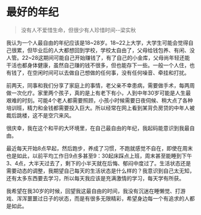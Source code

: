 # 最好的年纪

>没有人不爱惜生命，但很少有人珍惜时间--梁实秋

我认为一个人最自由的年纪应该是18~28岁。18~22上大学，大学生可能会觉得自己很累，但毕业后的人大都想回到学校，学校太自由了，父母给钱包养、有闲、没人管。22~28这期间可能自己开始赚钱了，有了自己的小金库，父母尚年轻还能干活也都身体健康，虽然自己赚的钱不很多，但也能存下一些。一般一个人住，也有钱了，在空闲时间可以去做自己想做的任何事，没有任何噪音、牵挂和打扰。

前两天，同事和我们分享了家庭上的事情，老父亲不幸患病，需要做手术，每两周做一次化疗。家里两个孩子，真的是上有老下有小，人到中年30岁可能是人生最艰难的时刻。可能4个老人都需要照顾，小孩小时候需要日夜伺候、稍大点了各种培训班，精力和金钱都需要投入巨大。所以经常在网上看到某背负房贷的中年人被裁后跳楼，这不是空穴来风。

很庆幸，我在这个和平的大环境里，在自己最自由的年纪，我起码能意识到我最自由。

最近每天开始8点早起，然后跑步，养成了习惯，不跑就感觉不自在，即使在周末也是如此，以前平均工作日9点多甚至9：30起床踩点上班，周末甚至能睡到下午3、4点，大半天过去了，剩下的小半天就在后悔、郁闷中度过了。生活状态还是需要动态的调整，我期望自己每天的生活状态是什么样的？我意识到自己太无知，还有太多东西要去学习，所以每天我应该是充满激情的学习，每天学有所获。

我希望在我30岁的时候，回望我这最自由的时间，我没有沉迷在睡懒觉、打游戏、浑浑噩噩过日子的状态，而是有很多无限精彩，希望身边每一个有追求的人都是如此。
